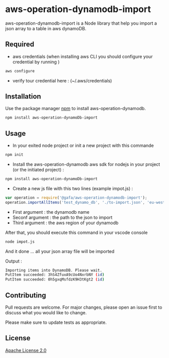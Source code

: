 # aws-operation-dynamodb-import

aws-operation-dynamodb-import is a Node library that help you import a json array to a table in aws dynamoDB.

## Required

- aws credentials (when installing aws CLI you should configure your credential by running )

```bash
aws configure
```

- verify tour credential here : (~/.aws/credentials)

## Installation

Use the package manager [npm](https://www.npmjs.com/) to install aws-operation-dynamodb.

```bash
npm install aws-operation-dynamoDb-import
```

## Usage

- In your exited node project or init a new project with this commande

```bash
npm init
```

- Install the aws-operation-dynamodb aws sdk for nodejs in your project (or the initiated project) :

```bash
npm install aws-operation-dynamoDb-import
```

- Create a new js file with this two lines (example impot.js) :

```javascript
var operation = require('@gafa/aws-operation-dynamodb-import');
operation.importAllItems('test_dynamo_db', './to-import.json', 'eu-west-1');
```

- First argument : the dynamodb name
- Seconf argument : the path to the json to import
- Third argument : the aws region of your dynamodb

After that, you should execute this command in your vscode console

```bash
node impot.js
```

And it done ... all your json array file will be imported

Output :

```bash
Importing items into DynamoDB. Please wait.
PutItem succeeded: 3hS4ZfuxA9cUo4NxrbNY (id)
PutItem succeeded: 0h5gxqMsfdzK9H3tKgt2 (id)
```

## Contributing

Pull requests are welcome. For major changes, please open an issue first to discuss what you would like to change.

Please make sure to update tests as appropriate.

## License

[Apache License 2.0](https://choosealicense.com/licenses/apache-2.0/)
